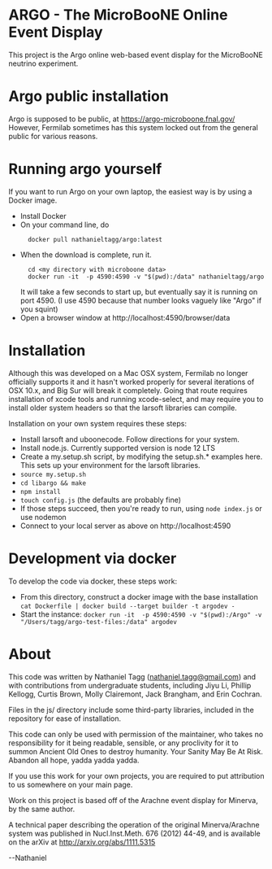 # ARGO - The MicroBooNE Online Event Display
This project is the Argo online web-based event display for the 
MicroBooNE neutrino experiment.

# Argo public installation

Argo is supposed to be public, at
  https://argo-microboone.fnal.gov/
However, Fermilab sometimes has this system locked out from the general public for various reasons.

# Running argo yourself

If you want to run Argo on your own laptop, the easiest way is by using a Docker image.
- Install Docker
- On your command line, do 
  ```
    docker pull nathanieltagg/argo:latest
  ```
- When the download is complete, run it.
  ```
    cd <my directory with microboone data>
    docker run -it  -p 4590:4590 -v "$(pwd):/data" nathanieltagg/argo
  ```
  It will take a few seconds to start up, but eventually say it is running on port 4590.
  (I use 4590 because that number looks vaguely like "Argo" if you squint)
- Open a browser window at http://localhost:4590/browser/data

# Installation

Although this was developed on a Mac OSX system, Fermilab no longer officially supports it and it hasn't worked properly for several iterations of OSX 10.x, and Big Sur will break it completely.  Going that route requires installation of xcode tools and running xcode-select, and may require you to install older system headers so that the larsoft libraries can compile.

Installation on your own system requires these steps:
- Install larsoft and uboonecode. Follow directions for your system.
- Install node.js.  Currently supported version is node 12 LTS
- Create a my.setup.sh script, by modifying the setup.sh.* examples here.  This sets up your environment for the larsoft libraries.
- `source my.setup.sh`
- `cd libargo && make`
- `npm install`
- `touch config.js` (the defaults are probably fine)
- If those steps succeed, then you're ready to run, using  `node index.js` or use nodemon
- Connect to your local server as above on http://localhost:4590

# Development via docker

To develop the code via docker, these steps work:
- From this directory, construct a docker image with the base installation
  `cat Dockerfile | docker build --target builder -t argodev -`
- Start the instance:
```docker run -it  -p 4590:4590 -v "$(pwd):/Argo" -v "/Users/tagg/argo-test-files:/data" argodev```

# About
This code was written by Nathaniel Tagg (nathaniel.tagg@gmail.com) and with contributions from undergraduate students, including Jiyu Li, Phillip Kellogg, Curtis Brown, Molly Clairemont, Jack Brangham, and Erin Cochran.

Files in the js/ directory include some third-party libraries, included in the repository for ease of installation.

This code can only be used with permission of the maintainer, who takes no responsibility
for it being readable, sensible, or any proclivity for it to summon Ancient Old Ones 
to destroy humanity. Your Sanity May Be At Risk.  Abandon all hope, yadda yadda yadda.

If you use this work for your own projects, you are required to put attribution to us somewhere
on your main page.


Work on this project is based off of the Arachne event display for Minerva, by the same author.

A technical paper describing the operation of the original Minerva/Arachne system was published in 
Nucl.Inst.Meth. 676 (2012) 44-49, and is available on the arXiv at http://arxiv.org/abs/1111.5315


--Nathaniel


